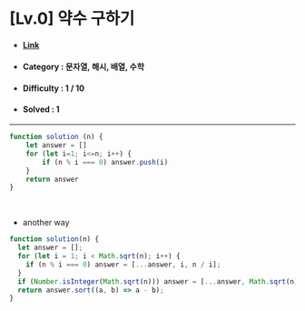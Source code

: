 # [Lv.0] 약수 구하기 
* #### [Link](https://school.programmers.co.kr/learn/courses/30/lessons/120897)
* #### Category : 문자열, 해시, 배열, 수학
* #### Difficulty : 1 / 10  
* #### Solved : 1

<hr />

```js
function solution (n) {
    let answer = []
    for (let i=1; i<=n; i++) {
        if (n % i === 0) answer.push(i)
    }
    return answer 
}
```

<br />

* another way
```js
function solution(n) {
  let answer = [];
  for (let i = 1; i < Math.sqrt(n); i++) {
    if (n % i === 0) answer = [...answer, i, n / i];
  }
  if (Number.isInteger(Math.sqrt(n))) answer = [...answer, Math.sqrt(n)];
  return answer.sort((a, b) => a - b);
}
```